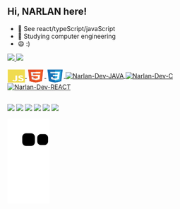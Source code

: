 ## Hi, NARLAN here!

- 🔭 See react/typeScript/javaScript
- 🌱 Studying computer engineering
- 😄 :)

<div align="left">
  <a href="https://github.com/Narlan-Dev">
  <img height="180em" src="https://github-readme-stats.vercel.app/api?username=Narlan-Dev&show_icons=true&theme=tokyonight&include_all_commits=true&count_private=true">
  <img height="180em" src="https://github-readme-stats.vercel.app/api/top-langs/?username=Narlan-Dev&layout=compact&langs_count=7&theme=tokyonight">
</div>
<div style="display: inline_block"><br>
  <img align="center" alt="Narlan-Dev-Js" height="30" width="40" src="https://raw.githubusercontent.com/devicons/devicon/master/icons/javascript/javascript-plain.svg">
  <img align="center" alt="Narlan-Dev-HTML" height="30" width="40" src="https://raw.githubusercontent.com/devicons/devicon/master/icons/html5/html5-original.svg">
  <img align="center" alt="Narlan-Dev-CSS" height="30" width="40" src="https://raw.githubusercontent.com/devicons/devicon/master/icons/css3/css3-original.svg">
  <img align="center" alt="Narlan-Dev-JAVA" height="30" width="40" src="https://cdn.jsdelivr.net/gh/devicons/devicon/icons/java/java-original.svg" />
  <img align="center" alt="Narlan-Dev-C" height="30" width="40" src="https://cdn.jsdelivr.net/gh/devicons/devicon/icons/c/c-original.svg" />
  <img align="center" alt="Narlan-Dev-REACT" height="30" width="40" src="https://cdn.jsdelivr.net/gh/devicons/devicon@latest/icons/react/react-original.svg" />
</div>

##
 
<div>
  <a href="https://instagram.com/narlanvillanueva" target="_blank"><img src="https://img.shields.io/badge/-Instagram-%23E4405F?style=for-the-badge&logo=instagram&logoColor=white" target="_blank"></a>
  <a href="https://twitter.com/neighoneest" target="_blank"><img src="https://img.shields.io/badge/Twitter-1DA1F2?style=for-the-badge&logo=twitter&logoColor=white"></a>
 	<a href="https://www.twitch.tv/madarlnha4" target="_blank"><img src="https://img.shields.io/badge/Twitch-9146FF?style=for-the-badge&logo=twitch&logoColor=white" target="_blank"></a>
 <a href="https://discord.gg/36ytSUpj" target="_blank"><img src="https://img.shields.io/badge/Discord-7289DA?style=for-the-badge&logo=discord&logoColor=white" target="_blank"></a> 
  <a href = "mailto:n-arlan12@hotmail.com"><img src="https://img.shields.io/badge/Microsoft_Outlook-0078D4?style=for-the-badge&logo=microsoft-outlook&logoColor=white"></a>
  <a href="https://www.linkedin.com/in/narlan-menezes-838936257" target="_blank"><img src="https://img.shields.io/badge/-LinkedIn-%230077B5?style=for-the-badge&logo=linkedin&logoColor=white" target="_blank"></a> 
  
  ![Snake animation](https://github.com/Narlan-Dev/MADARINH4/blob/output/github-contribution-grid-snake.svg)
  
</div>
